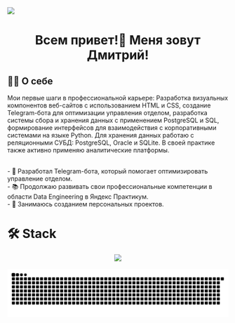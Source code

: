 <img src="https://github.com/Anmol-Baranwal/Cool-GIFs-For-GitHub/assets/74038190/d48893bd-0757-481c-8d7e-ba3e163feae7" />
</br>
<h1 align="center">Всем привет!👋 Меня зовут Дмитрий!</h1>
<h2 align="left">👩‍💻  О себе</h2>
<p align="left">Мои первые шаги в профессиональной карьере: Разработка визуальных компонентов веб-сайтов с использованием HTML и CSS, cоздание Telegram-бота для оптимизации управления отделом, разработка системы сбора и хранения данных с применением PostgreSQL и SQL, формирование интерфейсов для взаимодействия с корпоративными системами на языке Python.
Для хранения данных работаю с реляционными СУБД: PostgreSQL, Oracle и SQLite. В своей практике также активно применяю аналитические платформы.
</p>
<br>
- 🤖 Разработал Telegram-бота, который помогает оптимизировать управление отделом.<br>
- 📚 Продолжаю развивать свои профессиональные компетенции в области Data Engineering в Яндекс Практикум.<br>
- 💼 Занимаюсь созданием персональных проектов.</p>

# 🛠 Stack
<p align="center">
  <a href="https://go-skill-icons.vercel.app/">
    <img
      src="https://go-skill-icons.vercel.app/api/icons?i=python,git,githubpages,postgresql,sqlite,dbeaver,vscode,pycharm"
    />
  </a>
</p>

<div align="center">
  
![snake gif](https://github.com/dmitriivahrushev/dmitriivahrushev/blob/output/github-snake-dark.svg)
</div>
